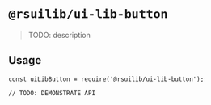 # `@rsuilib/ui-lib-button`

> TODO: description

## Usage

```
const uiLibButton = require('@rsuilib/ui-lib-button');

// TODO: DEMONSTRATE API
```
